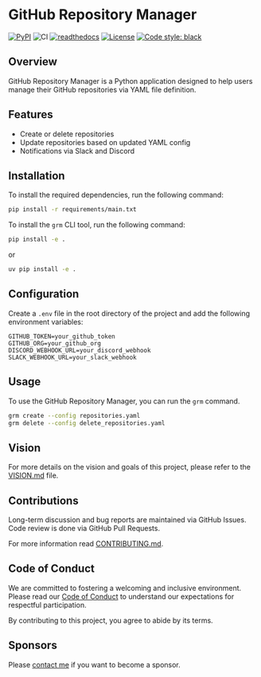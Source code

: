 # GitHub Repository Manager

[![PyPI](https://img.shields.io/pypi/v/gh-repository-manager.svg)](https://pypi.python.org/pypi/github-repository-manager)
![CI](https://github.com/SLAVNG/gh-reopsitory-manager/workflows/CI/badge.svg)
[![readthedocs](https://img.shields.io/badge/docs-stable-brightgreen.svg?style=flat)](https://pygithub.readthedocs.io/en/stable/?badge=stable)
[![License](https://img.shields.io/badge/license-LGPL-blue.svg)](https://en.wikipedia.org/wiki/GNU_Lesser_General_Public_License)
[![Code style: black](https://img.shields.io/badge/code%20style-black-000000.svg)](https://github.com/psf/black)

## Overview
GitHub Repository Manager is a Python application designed to help users manage their GitHub repositories via YAML file definition.

## Features
- Create or delete repositories
- Update repositories based on updated YAML config
- Notifications via Slack and Discord

## Installation
To install the required dependencies, run the following command:

```sh
pip install -r requirements/main.txt
```

To install the `grm` CLI tool, run the following command:

```sh
pip install -e .
```
or
```sh
uv pip install -e .
```

## Configuration
Create a `.env` file in the root directory of the project and add the following environment variables:

```env
GITHUB_TOKEN=your_github_token
GITHUB_ORG=your_github_org
DISCORD_WEBHOOK_URL=your_discord_webhook
SLACK_WEBHOOK_URL=your_slack_webhook
```

## Usage
To use the GitHub Repository Manager, you can run the `grm` command.

```sh
grm create --config repositories.yaml
grm delete --config delete_repositories.yaml
```

## Vision
For more details on the vision and goals of this project, please refer to the [VISION.md](VISION.md) file.

## Contributions

Long-term discussion and bug reports are maintained via GitHub Issues.
Code review is done via GitHub Pull Requests.

For more information read [CONTRIBUTING.md].

[CONTRIBUTING.md]: https://github.com/SLAVNG/github-manager/blob/main/CONTRIBUTING.md

## Code of Conduct

We are committed to fostering a welcoming and inclusive environment. Please read our [Code of Conduct](CODE_OF_CONDUCT.md) to understand our expectations for respectful participation.

By contributing to this project, you agree to abide by its terms.

## Sponsors

Please [contact me](https://github.com/sosadtsia) if you want to become a sponsor.

